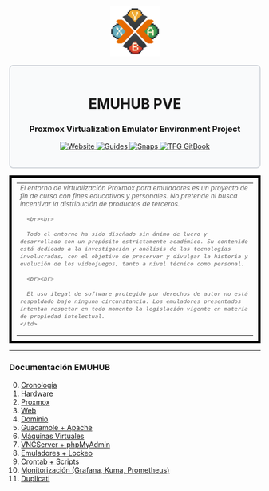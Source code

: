 <div align="center">
  <p>
    <a href="#">
      <img src="https://github.com/tybemuhub/documentacion-emuhub/blob/main/cPROX.png" alt="Logo EMUHUB" height="100px" />
    </a>
  </p>
</div>

<div style="border: 2px solid #d1d5db; padding: 20px; border-radius: 8px; background-color: #f9fafb;">
  <h1 align="center">EMUHUB PVE</h1>
  <h3 align="center">Proxmox Virtualization Emulator Environment Project</h3>
  <p align="center">
    <a href="https://emuhub.org:8443">
      <img src="https://img.shields.io/badge/Website-4c9b3f?style=for-the-badge&logo=proxmox&logoColor=white" alt="Website" />
    </a>
    <a href="https://github.com/tybemuhub/documentacion-emuhub/tree/main/docs">
      <img src="https://img.shields.io/badge/Guides-0077b5?style=for-the-badge&logo=readthedocs&logoColor=white" alt="Guides" />
    </a> 
    <a href="https://emuhub.org/snaps">
      <img src="https://img.shields.io/badge/Screenshots-6A5ACD?style=for-the-badge&logo=google-photos&logoColor=white" alt="Snaps" />
    </a>
    <a href="https://tybemuhub.gitbook.io/emuhub">
      <img src="https://img.shields.io/badge/GitBook-red?style=for-the-badge&logo=gitbook&logoColor=white" alt="TFG GitBook" />
    </a>
  </p>
</div>

<table style="font-size:10pt; font-style:italic; color:#666666; border:5px solid black; padding:10px;">
  <tr>
    <td>
      El entorno de virtualización Proxmox para emuladores es un proyecto de fin de curso con fines educativos y personales. No pretende ni busca incentivar la distribución de productos de terceros.

      <br><br>

      Todo el entorno ha sido diseñado sin ánimo de lucro y desarrollado con un propósito estrictamente académico. Su contenido está dedicado a la investigación y análisis de las tecnologías involucradas, con el objetivo de preservar y divulgar la historia y evolución de los videojuegos, tanto a nivel técnico como personal.

      <br><br>

      El uso ilegal de software protegido por derechos de autor no está respaldado bajo ninguna circunstancia. Los emuladores presentados intentan respetar en todo momento la legislación vigente en materia de propiedad intelectual.
    </td>
  </tr>
</table>


---

### Documentación EMUHUB

0. [Cronología](docs/00-cronología.md)  
1. [Hardware](docs/01-hardware.md)  
2. [Proxmox](docs/02-proxmox.md)  
3. [Web](docs/03-web.md)  
4. [Dominio](docs/04-dominio.md)  
5. [Guacamole + Apache](docs/05-guacamole-apache.md)  
6. [Máquinas Virtuales](docs/06-maquinas-virtuales.md)  
7. [VNCServer + phpMyAdmin](docs/07-vncserver-phpmyadmin.md)  
8. [Emuladores + Lockeo](docs/08-emuladores-lockeo.md)  
9. [Crontab + Scripts](docs/09-crontab-scripts.md)  
10. [Monitorización (Grafana, Kuma, Prometheus)](docs/10-monitorizacion.md)  
11. [Duplicati](docs/11-duplicati.md)
